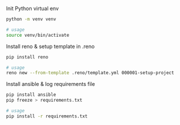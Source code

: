 Init Python virtual env
```bash
python -m venv venv

# usage
source venv/bin/activate
```

Install reno & setup template in .reno
```bash
pip install reno

# usage
reno new --from-template .reno/template.yml 000001-setup-project
```

Install ansible & log requirements file
```bash
pip install ansible
pip freeze > requirements.txt

# usage
pip install -r requirements.txt
```

